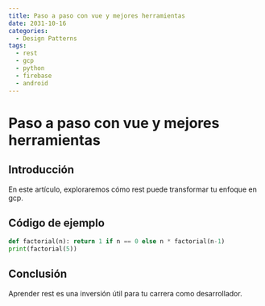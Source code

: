 ```yaml
---
title: Paso a paso con vue y mejores herramientas
date: 2031-10-16
categories:
  - Design Patterns
tags:
  - rest
  - gcp
  - python
  - firebase
  - android
---
```


# Paso a paso con vue y mejores herramientas

## Introducción

En este artículo, exploraremos cómo rest puede transformar tu enfoque en gcp.

## Código de ejemplo

```python
def factorial(n): return 1 if n == 0 else n * factorial(n-1)
print(factorial(5))
```

## Conclusión

Aprender rest es una inversión útil para tu carrera como desarrollador.